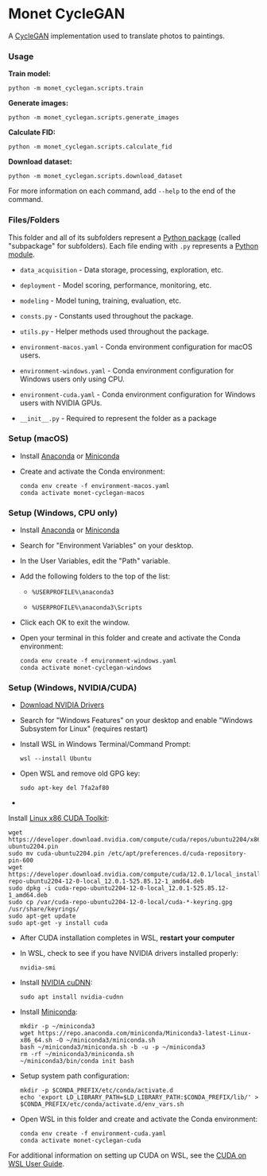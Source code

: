 # Monet CycleGAN

A [CycleGAN](https://junyanz.github.io/CycleGAN/) implementation used to translate photos to paintings.

### Usage

**Train model:**

```commandline
python -m monet_cyclegan.scripts.train
```

**Generate images:**

```commandline
python -m monet_cyclegan.scripts.generate_images
```

**Calculate FID:**

```commandline
python -m monet_cyclegan.scripts.calculate_fid
```

**Download dataset:**

```commandline
python -m monet_cyclegan.scripts.download_dataset
```

For more information on each command, add `--help` to the end of the command.

### Files/Folders

This folder and all of its subfolders represent
a [Python package](https://docs.python.org/3/tutorial/modules.html#packages) (called "subpackage" for subfolders).
Each file ending with `.py` represents a [Python module](https://docs.python.org/3/tutorial/modules.html).

- `data_acquisition` - Data storage, processing, exploration, etc.

- `deployment` - Model scoring, performance, monitoring, etc.

- `modeling` - Model tuning, training, evaluation, etc.

- `consts.py` - Constants used throughout the package.

- `utils.py` - Helper methods used throughout the package.

- `environment-macos.yaml` - Conda environment configuration for macOS users.

- `environment-windows.yaml` - Conda environment configuration for Windows users only using CPU.

- `environment-cuda.yaml` - Conda environment configuration for Windows users with NVIDIA GPUs.

- `__init__.py` - Required to represent the folder as a package

### Setup (macOS)

- Install [Anaconda](https://www.anaconda.com/) or [Miniconda](https://docs.conda.io/en/latest/miniconda.html)

- Create and activate the Conda environment:

  ```commandline
  conda env create -f environment-macos.yaml
  conda activate monet-cyclegan-macos
  ```

### Setup (Windows, CPU only)

- Install [Anaconda](https://www.anaconda.com/) or [Miniconda](https://docs.conda.io/en/latest/miniconda.html)

- Search for "Environment Variables" on your desktop.

- In the User Variables, edit the "Path" variable.

- Add the following folders to the top of the list:

    - `%USERPROFILE%\anaconda3`

    - `%USERPROFILE%\anaconda3\Scripts`

- Click each OK to exit the window.

- Open your terminal in this folder and create and activate the Conda environment:

  ```commandline
  conda env create -f environment-windows.yaml
  conda activate monet-cyclegan-windows
  ```

### Setup (Windows, NVIDIA/CUDA)

- [Download NVIDIA Drivers](https://www.nvidia.com/Download/index.aspx)

- Search for "Windows Features" on your desktop and enable "Windows Subsystem for Linux" (requires restart)

- Install WSL in Windows Terminal/Command Prompt:

  ```commandline
  wsl --install Ubuntu
  ```

- Open WSL and remove old GPG key:

  ```commandline
  sudo apt-key del 7fa2af80
  ```

-
Install [Linux x86 CUDA Toolkit](https://developer.nvidia.com/cuda-downloads?target_os=Linux&target_arch=x86_64&Distribution=Ubuntu&target_version=22.04&target_type=deb_local):

```commandline
wget https://developer.download.nvidia.com/compute/cuda/repos/ubuntu2204/x86_64/cuda-ubuntu2204.pin
sudo mv cuda-ubuntu2204.pin /etc/apt/preferences.d/cuda-repository-pin-600
wget https://developer.download.nvidia.com/compute/cuda/12.0.1/local_installers/cuda-repo-ubuntu2204-12-0-local_12.0.1-525.85.12-1_amd64.deb
sudo dpkg -i cuda-repo-ubuntu2204-12-0-local_12.0.1-525.85.12-1_amd64.deb
sudo cp /var/cuda-repo-ubuntu2204-12-0-local/cuda-*-keyring.gpg /usr/share/keyrings/
sudo apt-get update
sudo apt-get -y install cuda
```

- After CUDA installation completes in WSL, **restart your computer**

- In WSL, check to see if you have NVIDIA drivers installed properly:

  ```commandline
  nvidia-smi
  ```

- Install [NVIDIA cuDNN](https://developer.nvidia.com/cudnn):

  ```commandline
  sudo apt install nvidia-cudnn
  ```

- Install [Miniconda](https://docs.conda.io/en/latest/miniconda.html):

  ```commandline
  mkdir -p ~/miniconda3
  wget https://repo.anaconda.com/miniconda/Miniconda3-latest-Linux-x86_64.sh -O ~/miniconda3/miniconda.sh
  bash ~/miniconda3/miniconda.sh -b -u -p ~/miniconda3
  rm -rf ~/miniconda3/miniconda.sh
  ~/miniconda3/bin/conda init bash
  ```

- Setup system path configuration:

  ```commandline
  mkdir -p $CONDA_PREFIX/etc/conda/activate.d
  echo 'export LD_LIBRARY_PATH=$LD_LIBRARY_PATH:$CONDA_PREFIX/lib/' > $CONDA_PREFIX/etc/conda/activate.d/env_vars.sh
  ```

- Open WSL in this folder and create and activate the Conda environment:

  ```commandline
  conda env create -f environment-cuda.yaml
  conda activate monet-cyclegan-cuda
  ```

For additional information on setting up CUDA on WSL, see
the [CUDA on WSL User Guide](https://docs.nvidia.com/cuda/wsl-user-guide/index.html).
